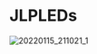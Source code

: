 # JLPLEDs

![20220115_211021_1](https://user-images.githubusercontent.com/59814881/149648224-676ede96-f124-44ea-ac05-a4dde0d6a154.gif)

